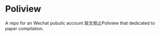 # Poliview 
A repo for an Wechat pubulic account 政文观止Poliview  that dedicated to paper compilation.

